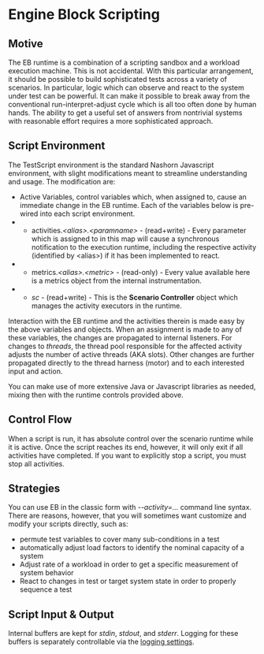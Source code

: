 # Engine Block Scripting

## Motive

The EB runtime is a combination of a scripting sandbox and a workload execution machine. This is not accidental.
With this particular arrangement, it should be possible to build sophisticated tests across a variety of scenarios. 
In particular, logic which can observe and react to the system under test can be powerful. It can make it possible
to break away from the conventional run-interpret-adjust cycle which is all too often done by human hands. The ability
to get a useful set of answers from nontrivial systems with reasonable effort requires a more sophisticated approach.

## Script Environment

The TestScript environment is the standard Nashorn Javascript environment, with slight modifications meant to streamline
understanding and usage. The modification are:

- Active Variables, control variables which, when assigned to, cause an immediate change in the EB runtime. Each of the variables below is pre-wired into each script environment.
- - activities._&lt;alias&gt;.&lt;paramname&gt;_ - (read+write) - Every parameter which is assigned to in this map will cause a synchronous notification to the execution runtime, including the respective activity (identified by &lt;alias&gt;) if it has been implemented to react.
- - metrics._&lt;alias&gt;.&lt;metric&gt;_ - (read-only) - Every value available here is a metrics object from the internal instrumentation.
- - _sc_ - (read+write) - This is the __Scenario Controller__ object which manages the activity executors in the runtime.

Interaction with the EB runtime and the activities therein is made easy by the above variables and objects. When an assignment is made to any of these variables, the changes are propagated to internal listeners. For changes to _threads_, the thread pool responsible for the affected activity adjusts the number of active threads (AKA slots). Other changes are further propagated directly to the thread harness (motor) and to each interested input and action.

You can make use of more extensive Java or Javascript libraries as needed, mixing then with the runtime controls provided above.

## Control Flow

When a script is run, it has absolute control over the scenario runtime while it is active. Once the script reaches its end, however, it will only exit if all activities have completed. If you want to explicitly stop a script, you must stop all activities.

## Strategies

You can use EB in the classic form with _--activity=..._ command line syntax. There are reasons, however, that you will sometimes want customize and modify your scripts directly, such as:

- permute test variables to cover many sub-conditions in a test
- automatically adjust load factors to identify the nominal capacity of a system
- Adjust rate of a workload in order to get a specific measurement of system behavior
- React to changes in test or target system state in order to properly sequence a test

## Script Input & Output

Internal buffers are kept for _stdin_, _stdout_, and _stderr_. Logging for these buffers is separately controllable via the [logging settings](logging.md).

